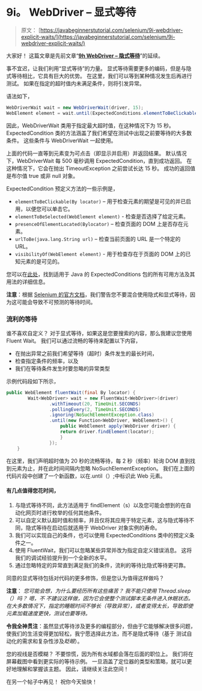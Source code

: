 # 9i。 WebDriver – 显式等待

> 原文： [https://javabeginnerstutorial.com/selenium/9i-webdriver-explicit-waits/](https://javabeginnerstutorial.com/selenium/9i-webdriver-explicit-waits/)

大家好！ 这篇文章是先前文章“[**9h WebDriver – 隐式等待**](https://javabeginnerstutorial.com/selenium/9h-webdriver-implicit-waits/)”的延续。

事不宜迟，让我们利用“显式等待”的力量。 显式等待需要更多的编码，但是与隐式等待相比，它具有巨大的优势。 在这里，我们可以等到某种情况发生后再进行测试。 如果在指定的超时值内未满足条件，则将引发异常。

语法如下，

```java
WebDriverWait wait = new WebDriverWait(driver, 15);
WebElement element = wait.until(ExpectedConditions.elementToBeClickable(By.id("element_id")));
```

因此，WebDriverWait 类用于指定最大超时值，在这种情况下为 15 秒。 ExpectedCondition 类的方法涵盖了我们希望在测试中出现之前要等待的大多数条件。 这些条件与 WebDriverWait 一起使用。

上面的代码一直等到元素变为可点击（即显示并启用）并返回结果。 默认情况下，WebDriverWait 每 500 毫秒调用 ExpectedCondition，直到成功返回。 在这种情况下，它会在抛出 TimeoutException 之前尝试长达 15 秒。 成功的返回值是布尔值 true 或非 null 对象。

ExpectedCondition 预定义方法的一些示例是，

*   `elementToBeClickable(By locator)` – 用于检查元素的期望是可见的并已启用，以便您可以单击它。
*   `elementToBeSelected(WebElement element)` - 检查是否选择了给定元素。
*   `presenceOfElementLocated(Bylocator)` – 检查页面的 DOM 上是否存在元素。
*   `urlToBe(java.lang.String url)` – 检查当前页面的 URL 是一个特定的 URL。
*   `visibilityOf(WebElement element)` - 用于检查存在于页面的 DOM 上的已知元素的是可见的。

您可以在[此处](https://seleniumhq.github.io/selenium/docs/api/java/org/openqa/selenium/support/ui/ExpectedConditions.html)，找到适用于 Java 的 ExpectedConditions 包的所有可用方法及其用法的详细信息。

**注意**：根据 [Selenium 的官方文档](http://docs.seleniumhq.org/docs/04_webdriver_advanced.jsp#explicit-and-implicit-waits)，我们警告您不要混合使用隐式和显式等待，因为这可能会导致不可预测的等待时间。

### 流利的等待

谁不喜欢自定义？ 对于显式等待，如果这是您要搜索的内容，那么我建议您使用 Fluent Wait。 我们可以通过流畅的等待来配置以下内容，

*   在抛出异常之前我们希望等待（超时）条件发生的最长时间，
*   检查指定条件的频率，以及
*   我们在等待条件发生时要忽略的异常类型

示例代码段如下所示，

```java
public WebElement fluentWait(final By locator) {
	    Wait<WebDriver> wait = new FluentWait<WebDriver>(driver)
	            .withTimeout(20, TimeUnit.SECONDS)
	            .pollingEvery(2, TimeUnit.SECONDS)
	            .ignoring(NoSuchElementException.class)
	            .until(new Function<WebDriver, WebElement>() {
	            	public WebElement apply(WebDriver driver) {
	            	return driver.findElement(locator);
	            	}
	            });
	} 
```

在这里，我们声明超时值为 20 秒的流畅等待，每 2 秒（频率）轮询 DOM 直到找到元素为止，并在此时间间隔内忽略 NoSuchElementException。 我们在上面的代码片段中创建了一个新函数，以在.until（）;中标识此 Web 元素。

#### 有几点值得您花时间，

1.  与隐式等待不同，此方法适用于 findElement（s）以及您可能会想到的在自动化网页时进行枚举的任何其他条件。
2.  可以自定义默认超时值和频率，并且仅将其应用于特定元素，这与隐式等待不同，隐式等待在启动后就适用于 WebDriver 对象实例的寿命。
3.  我们可以实现自己的条件，也可以使用 ExpectedConditions 类中的预定义条件之一。
4.  使用 FluentWait，我们可以忽略某些异常并改为指定自定义错误消息。 这将我们的调试经验提升到一个全新的水平。
5.  通过忽略特定的异常直到满足我们的条件，流利的等待比隐式等待更可靠。

同意的显式等待包括对代码的更多修饰，但是您认为值得这样做吗？

**注意**： *您可能会想，为什么要经历所有这些痛苦？ 我不能只使用 Thread.sleep（）吗？ 嗯，不 不建议这样做，因为它会使整个测试脚本无条件进入休眠状态。 在大多数情况下，指定的睡眠时间不够长（导致异常），或者变得太长，导致即使元素加载速度更快，测试也要等待。*

**令我全神贯注**：虽然显式等待涉及更多的编程部分，但由于它能够解决很多问题，使我们的生活变得更加轻松，我宁愿选择此方法，而不是隐式等待（基于 测试自动化的需求和复杂性涉及*眨眼*）。

您的视线是否模糊？ 不要惊慌，因为所有水域都会落在后面的职位上。 我们将在屏幕截图中看到更实际的等待示例。 一旦涵盖了定位器的类型和策略，就可以更好地理解和掌握该主题。 因此，请继续关注此空间！

在另一个帖子中再见！ 祝你今天愉快！

